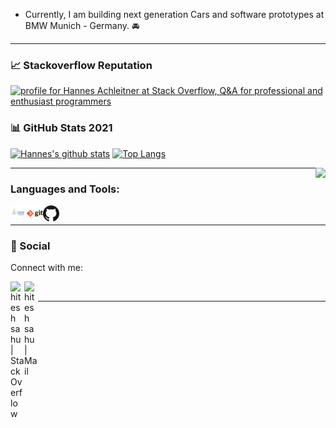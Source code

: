 - Currently, I am building next generation Cars and software prototypes at BMW Munich - Germany. :oncoming_automobile:

--------------

### 📈 Stackoverflow Reputation 
<a href="https://stackoverflow.com/users/1079990/hannes-ach"><img src="https://stackoverflow.com/users/flair/1079990.png" width="208" height="58" alt="profile for Hannes Achleitner at Stack Overflow, Q&amp;A for professional and enthusiast programmers" title="profile for Hannes Achleitner at Stack Overflow, Q&amp;A for professional and enthusiast programmers"></a>

### :bar_chart: GitHub Stats 2021
[![Hannes's github stats](https://github-readme-stats.vercel.app/api?username=hannesa2&show_icons=true&line_height=21&show_icons=true&hide_border=true)](https://github.com/anuraghazra/github-readme-stats)
[![Top Langs](https://github-readme-stats.vercel.app/api/top-langs/?username=hannesa2&show_icons=true&layout=compact&theme=vue&hide_border=true)](https://github.com/anuraghazra/github-readme-stats)

<img src="https://komarev.com/ghpvc/?username=hannesa2&color=blue&style=flat-square&label=visitors" align="right" />


--------------

### Languages and Tools:

<img align="left" alt="Java" width="26px" src="https://raw.githubusercontent.com/github/explore/80688e429a7d4ef2fca1e82350fe8e3517d3494d/topics/java/java.png" />
<img align="left" alt="Git" width="26px" src="https://raw.githubusercontent.com/github/explore/80688e429a7d4ef2fca1e82350fe8e3517d3494d/topics/git/git.png" />
<img align="left" alt="GitHub" width="26px" src="https://raw.githubusercontent.com/github/explore/78df643247d429f6cc873026c0622819ad797942/topics/github/github.png" />

<br />


--------------

### :email: Social 

 Connect with me:

[<img align="left" alt="hitesh sahu | StackOverflow" width="22px" src="https://cdn.jsdelivr.net/npm/simple-icons@3.13.0/icons/stackoverflow.svg" />](https://stackoverflow.com/users/1079990/hannes-ach)
[<img align="left" alt="hitesh sahu | Mail" width="22px" src="https://cdn.jsdelivr.net/npm/simple-icons@3.13.0/icons/gmail.svg" />](mailto:hannes.software@gmx.at?subject=ProjectDiscussion)

<br />


--------------


